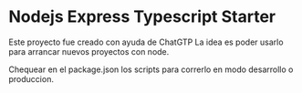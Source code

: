 # Nodejs Express Typescript Starter

Este proyecto fue creado con ayuda de ChatGTP
La idea es poder usarlo para arrancar nuevos proyectos con node.

Chequear en el package.json los scripts para correrlo en modo desarrollo o produccion.
